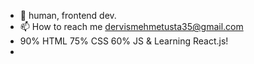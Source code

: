 - 👋 human, frontend dev.
- 📫 How to reach me dervismehmetusta35@gmail.com
- 90% HTML 75% CSS 60% JS & Learning React.js!
- 
<!---
Khazadin/Khazadin is a ✨ special ✨ repository because its `README.md` (this file) appears on your GitHub profile.
You can click the Preview link to take a look at your changes.
--->
